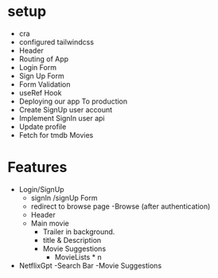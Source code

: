 # setup
- cra
- configured tailwindcss
- Header
- Routing of App
- Login Form
- Sign Up Form
- Form Validation
- useRef Hook
- Deploying our app To production
- Create SignUp user account
- Implement SignIn user api
- Update profile
- Fetch for tmdb Movies



# Features
- Login/SignUp
   - signIn /signUp Form
   - redirect to browse page
-Browse (after authentication)
    - Header
    - Main movie
        - Trailer in background.
        - title & Description
        - Movie Suggestions
            - MovieLists * n
- NetflixGpt
    -Search Bar
    -Movie Suggestions

